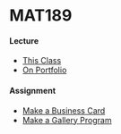 # MAT189

#### Lecture

- [This Class](lecture/This-Class.md)
- [On Portfolio](lecture/On-Portfolio.md)


#### Assignment

- [Make a Business Card](assignment/Make-a-Business-Card.md)
- [Make a Gallery Program](assignment/Make-a-Gallery-Program.md)


